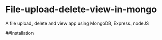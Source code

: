 # File-upload-delete-view-in-mongo
A file upload, delete and view app using MongoDB, Express, nodeJS 

##Installation

